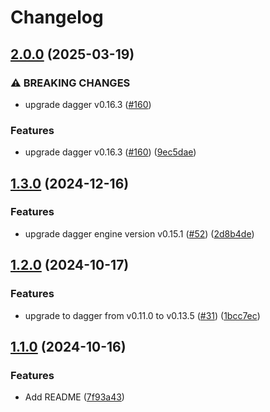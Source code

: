 # Changelog

## [2.0.0](https://github.com/prefapp/daggerverse/compare/k6-v1.3.0...k6-v2.0.0) (2025-03-19)


### ⚠ BREAKING CHANGES

* upgrade dagger v0.16.3 ([#160](https://github.com/prefapp/daggerverse/issues/160))

### Features

* upgrade dagger v0.16.3 ([#160](https://github.com/prefapp/daggerverse/issues/160)) ([9ec5dae](https://github.com/prefapp/daggerverse/commit/9ec5daeed83845320550ac5689bc7cb622d56db3))

## [1.3.0](https://github.com/prefapp/daggerverse/compare/k6-v1.2.0...k6-v1.3.0) (2024-12-16)


### Features

* upgrade dagger engine version v0.15.1 ([#52](https://github.com/prefapp/daggerverse/issues/52)) ([2d8b4de](https://github.com/prefapp/daggerverse/commit/2d8b4de5d77f1207cea7f0aed663a2fc4b6a014a))

## [1.2.0](https://github.com/prefapp/daggerverse/compare/k6-v1.1.0...k6-v1.2.0) (2024-10-17)


### Features

* upgrade to dagger from v0.11.0 to  v0.13.5 ([#31](https://github.com/prefapp/daggerverse/issues/31)) ([1bcc7ec](https://github.com/prefapp/daggerverse/commit/1bcc7ec92ed650b96df526647c9bbd437d4e1bde))

## [1.1.0](https://github.com/prefapp/daggerverse/compare/k6-v1.0.0...k6-v1.1.0) (2024-10-16)


### Features

* Add README ([7f93a43](https://github.com/prefapp/daggerverse/commit/7f93a4363000c6259a0c98d3ddeaac06dd1ea8bf))
